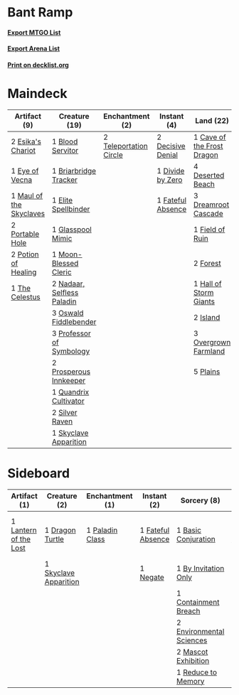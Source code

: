 # Bant Ramp

#### [Export MTGO List](../collection/Bant%20Ramp/Bant%20Ramp.txt)
#### [Export Arena List](../collection/Bant%20Ramp/Bant%20Ramp_arena.txt)
#### [Print on decklist.org](http://decklist.org/?deckmain=1%09Blood%20Servitor%0A1%09Briarbridge%20Tracker%0A1%09Cave%20of%20the%20Frost%20Dragon%0A2%09Decisive%20Denial%0A4%09Deserted%20Beach%0A1%09Divide%20by%20Zero%0A3%09Dreamroot%20Cascade%0A1%09Elite%20Spellbinder%0A1%09Emeria's%20Call%0A2%09Esika's%20Chariot%0A1%09Eye%20of%20Vecna%0A1%09Fateful%20Absence%0A1%09Field%20of%20Ruin%0A2%09Forest%0A1%09Glasspool%20Mimic%0A1%09Hall%20of%20Storm%20Giants%0A2%09Island%0A1%09Maul%20of%20the%20Skyclaves%0A1%09Mirrorhall%20Mimic%0A1%09Moon-Blessed%20Cleric%0A2%09Nadaar,%20Selfless%20Paladin%0A3%09Oswald%20Fiddlebender%0A3%09Overgrown%20Farmland%0A5%09Plains%0A2%09Portable%20Hole%0A2%09Potion%20of%20Healing%0A3%09Professor%20of%20Symbology%0A2%09Prosperous%20Innkeeper%0A1%09Quandrix%20Cultivator%0A2%09Silver%20Raven%0A1%09Skyclave%20Apparition%0A2%09Teleportation%20Circle%0A1%09The%20Celestus%0A1%09Tovolar's%20Huntmaster%0A1%09Wedding%20Announcement&deckside=1%09Basic%20Conjuration%0A1%09By%20Invitation%20Only%0A1%09Containment%20Breach%0A1%09Dragon%20Turtle%0A2%09Environmental%20Sciences%0A1%09Fateful%20Absence%0A1%09Lantern%20of%20the%20Lost%0A2%09Mascot%20Exhibition%0A1%09Negate%0A1%09Paladin%20Class%0A1%09Reduce%20to%20Memory%0A1%09Reidane,%20God%20of%20the%20Worthy%0A1%09Skyclave%20Apparition)
# Maindeck

|                                           Artifact (9)                                           |                                            Creature (19)                                            |                                         Enchantment (2)                                         |                                        Instant (4)                                         |                                              Land (22)                                              |                                       Sorcery (1)                                        |     Unknown (3)      |
|--------------------------------------------------------------------------------------------------|-----------------------------------------------------------------------------------------------------|-------------------------------------------------------------------------------------------------|--------------------------------------------------------------------------------------------|-----------------------------------------------------------------------------------------------------|------------------------------------------------------------------------------------------|----------------------|
|2 [Esika's Chariot](http://gatherer.wizards.com/Pages/Card/Details.aspx?multiverseid=503783)      |1 [Blood Servitor](http://gatherer.wizards.com/Pages/Card/Details.aspx?multiverseid=541127)          |2 [Teleportation Circle](http://gatherer.wizards.com/Pages/Card/Details.aspx?multiverseid=527326)|2 [Decisive Denial](http://gatherer.wizards.com/Pages/Card/Details.aspx?multiverseid=513669)|1 [Cave of the Frost Dragon](http://gatherer.wizards.com/Pages/Card/Details.aspx?multiverseid=527540)|1 [Emeria's Call](http://gatherer.wizards.com/Pages/Card/Details.aspx?multiverseid=491633)|1 Mirrorhall Mimic    |
|1 [Eye of Vecna](http://gatherer.wizards.com/Pages/Card/Details.aspx?multiverseid=527530)         |1 [Briarbridge Tracker](http://gatherer.wizards.com/Pages/Card/Details.aspx?multiverseid=534957)     |                                                                                                 |1 [Divide by Zero](http://gatherer.wizards.com/Pages/Card/Details.aspx?multiverseid=513518) |4 [Deserted Beach](http://gatherer.wizards.com/Pages/Card/Details.aspx?multiverseid=535058)          |                                                                                          |1 Tovolar's Huntmaster|
|1 [Maul of the Skyclaves](http://gatherer.wizards.com/Pages/Card/Details.aspx?multiverseid=491651)|1 [Elite Spellbinder](http://gatherer.wizards.com/Pages/Card/Details.aspx?multiverseid=513494)       |                                                                                                 |1 [Fateful Absence](http://gatherer.wizards.com/Pages/Card/Details.aspx?multiverseid=534774)|3 [Dreamroot Cascade](http://gatherer.wizards.com/Pages/Card/Details.aspx?multiverseid=541138)       |                                                                                          |1 Wedding Announcement|
|2 [Portable Hole](http://gatherer.wizards.com/Pages/Card/Details.aspx?multiverseid=527320)        |1 [Glasspool Mimic](http://gatherer.wizards.com/Pages/Card/Details.aspx?multiverseid=491688)         |                                                                                                 |                                                                                            |1 [Field of Ruin](http://gatherer.wizards.com/Pages/Card/Details.aspx?multiverseid=435415)           |                                                                                          |                      |
|2 [Potion of Healing](http://gatherer.wizards.com/Pages/Card/Details.aspx?multiverseid=527321)    |1 [Moon-Blessed Cleric](http://gatherer.wizards.com/Pages/Card/Details.aspx?multiverseid=527313)     |                                                                                                 |                                                                                            |2 [Forest](http://gatherer.wizards.com/Pages/Card/Details.aspx?multiverseid=439860)                  |                                                                                          |                      |
|1 [The Celestus](http://gatherer.wizards.com/Pages/Card/Details.aspx?multiverseid=535049)         |2 [Nadaar, Selfless Paladin](http://gatherer.wizards.com/Pages/Card/Details.aspx?multiverseid=527314)|                                                                                                 |                                                                                            |1 [Hall of Storm Giants](http://gatherer.wizards.com/Pages/Card/Details.aspx?multiverseid=527544)    |                                                                                          |                      |
|                                                                                                  |3 [Oswald Fiddlebender](http://gatherer.wizards.com/Pages/Card/Details.aspx?multiverseid=527315)     |                                                                                                 |                                                                                            |2 [Island](http://gatherer.wizards.com/Pages/Card/Details.aspx?multiverseid=439857)                  |                                                                                          |                      |
|                                                                                                  |3 [Professor of Symbology](http://gatherer.wizards.com/Pages/Card/Details.aspx?multiverseid=513501)  |                                                                                                 |                                                                                            |3 [Overgrown Farmland](http://gatherer.wizards.com/Pages/Card/Details.aspx?multiverseid=535064)      |                                                                                          |                      |
|                                                                                                  |2 [Prosperous Innkeeper](http://gatherer.wizards.com/Pages/Card/Details.aspx?multiverseid=527487)    |                                                                                                 |                                                                                            |5 [Plains](http://gatherer.wizards.com/Pages/Card/Details.aspx?multiverseid=439856)                  |                                                                                          |                      |
|                                                                                                  |1 [Quandrix Cultivator](http://gatherer.wizards.com/Pages/Card/Details.aspx?multiverseid=513710)     |                                                                                                 |                                                                                            |                                                                                                     |                                                                                          |                      |
|                                                                                                  |2 [Silver Raven](http://gatherer.wizards.com/Pages/Card/Details.aspx?multiverseid=527361)            |                                                                                                 |                                                                                            |                                                                                                     |                                                                                          |                      |
|                                                                                                  |1 [Skyclave Apparition](http://gatherer.wizards.com/Pages/Card/Details.aspx?multiverseid=495603)     |                                                                                                 |                                                                                            |                                                                                                     |                                                                                          |                      |


# Sideboard

|                                          Artifact (1)                                          |                                          Creature (2)                                          |                                     Enchantment (1)                                      |                                        Instant (2)                                         |                                            Sorcery (8)                                            |        Unknown (1)         |
|------------------------------------------------------------------------------------------------|------------------------------------------------------------------------------------------------|------------------------------------------------------------------------------------------|--------------------------------------------------------------------------------------------|---------------------------------------------------------------------------------------------------|----------------------------|
|1 [Lantern of the Lost](http://gatherer.wizards.com/Pages/Card/Details.aspx?multiverseid=541135)|1 [Dragon Turtle](http://gatherer.wizards.com/Pages/Card/Details.aspx?multiverseid=527343)      |1 [Paladin Class](http://gatherer.wizards.com/Pages/Card/Details.aspx?multiverseid=527316)|1 [Fateful Absence](http://gatherer.wizards.com/Pages/Card/Details.aspx?multiverseid=534774)|1 [Basic Conjuration](http://gatherer.wizards.com/Pages/Card/Details.aspx?multiverseid=513597)     |1 Reidane, God of the Worthy|
|                                                                                                |1 [Skyclave Apparition](http://gatherer.wizards.com/Pages/Card/Details.aspx?multiverseid=495603)|                                                                                          |1 [Negate](http://gatherer.wizards.com/Pages/Card/Details.aspx?multiverseid=423707)         |1 [By Invitation Only](http://gatherer.wizards.com/Pages/Card/Details.aspx?multiverseid=540832)    |                            |
|                                                                                                |                                                                                                |                                                                                          |                                                                                            |1 [Containment Breach](http://gatherer.wizards.com/Pages/Card/Details.aspx?multiverseid=513602)    |                            |
|                                                                                                |                                                                                                |                                                                                          |                                                                                            |2 [Environmental Sciences](http://gatherer.wizards.com/Pages/Card/Details.aspx?multiverseid=513477)|                            |
|                                                                                                |                                                                                                |                                                                                          |                                                                                            |2 [Mascot Exhibition](http://gatherer.wizards.com/Pages/Card/Details.aspx?multiverseid=513481)     |                            |
|                                                                                                |                                                                                                |                                                                                          |                                                                                            |1 [Reduce to Memory](http://gatherer.wizards.com/Pages/Card/Details.aspx?multiverseid=513502)      |                            |

